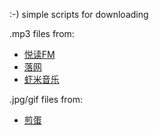 :-) simple scripts for downloading

.mp3 files from:

* [悦读FM](http://yuedu.fm)
* [落网](http://luoo.net)
* [虾米音乐](http://xiami.com)

.jpg/gif files from:

* [煎蛋](http://jandan.net)
